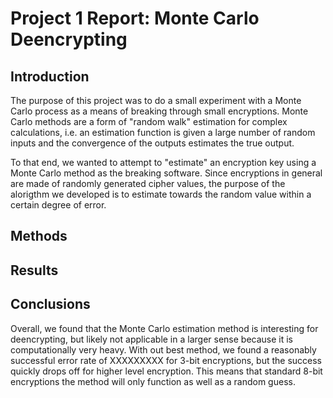 # Project 1 Report: Monte Carlo Deencrypting

## Introduction

The purpose of this project was to do a small experiment with a Monte Carlo process as a means of breaking through small encryptions. Monte Carlo methods are a form of "random walk" estimation for complex calculations, i.e. an estimation function is given a large number of random inputs and the convergence of the outputs estimates the true output.

To that end, we wanted to attempt to "estimate" an encryption key using a Monte Carlo method as the breaking software. Since encryptions in general are made of randomly generated cipher values, the purpose of the alorigthm we developed is to estimate towards the random value within a certain degree of error.

## Methods



## Results



## Conclusions

Overall, we found that the Monte Carlo estimation method is interesting for deencrypting, but likely not applicable in a larger sense because it is computationally very heavy. With out best method, we found a reasonably successful error rate of XXXXXXXXX for 3-bit encryptions, but the success quickly drops off for higher level encryption. This means that standard 8-bit encryptions the method will only function as well as a random guess.
